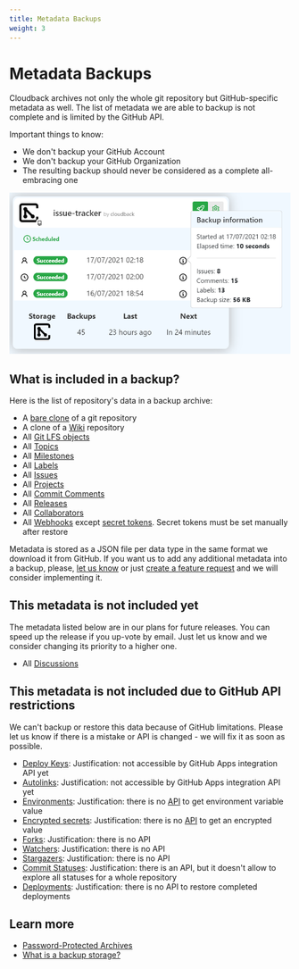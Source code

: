 ```yaml
---
title: Metadata Backups
weight: 3
---
```


# Metadata Backups

Cloudback archives not only the whole git repository but GitHub-specific metadata as well. The list of metadata we are able to backup is not complete and is limited by the GitHub API.

Important things to know:
- We don't backup your GitHub Account 
- We don't backup your GitHub Organization
- The resulting backup should never be considered as a complete all-embracing one

<img src="/static/features/issue-tracker-metadata.png" alt="Metadata" width="600"/>

## What is included in a backup?

Here is the list of repository's data in a backup archive:

- A [bare clone](https://git-scm.com/docs/git-clone#Documentation/git-clone.txt---bare) of a git repository
- A clone of a [Wiki](https://docs.github.com/en/communities/documenting-your-project-with-wikis/about-wikis) repository
- All [Git LFS objects](https://docs.github.com/en/github/managing-large-files/versioning-large-files/about-git-large-file-storage)
- All [Topics](https://docs.github.com/en/github/administering-a-repository/managing-repository-settings/classifying-your-repository-with-topics)
- All [Milestones](https://docs.github.com/en/issues/using-labels-and-milestones-to-track-work/about-milestones)
- All [Labels](https://docs.github.com/en/issues/using-labels-and-milestones-to-track-work/managing-labels)
- All [Issues](https://docs.github.com/en/issues/tracking-your-work-with-issues/about-issues)
- All [Projects](https://docs.github.com/en/issues/trying-out-the-new-projects-experience/about-projects)
- All [Commit Comments](https://github.blog/2008-04-10-commit-comments/)
- All [Releases](https://docs.github.com/en/github/administering-a-repository/releasing-projects-on-github/about-releases)
- All [Collaborators](https://docs.github.com/en/rest/reference/repos#collaborators)
- All [Webhooks](https://docs.github.com/en/rest/reference/repos#webhooks) except [secret tokens](https://docs.github.com/en/developers/webhooks-and-events/webhooks/securing-your-webhooks#setting-your-secret-token). Secret tokens must be set manually after restore

Metadata is stored as a JSON file per data type in the same format we download it from GitHub. If you want us to add any additional metadata into a backup, please, [let us know](/contact-us) or just [create a feature request](https://github.com/cloudback/issue-tracker/issues/new?template=feature_request.md) and we will consider implementing it.

## This metadata is not included yet 

The metadata listed below are in our plans for future releases. You can speed up the release if you up-vote by email. Just let us know and we consider changing its priority to a higher one.

- All [Discussions](https://docs.github.com/en/graphql/guides/using-the-graphql-api-for-discussions)

## This metadata is not included due to GitHub API restrictions

We can't backup or restore this data because of GitHub limitations. Please let us know if there is a mistake or API is changed - we will fix it as soon as possible.

- [Deploy Keys](https://docs.github.com/en/rest/reference/repos#deploy-keys): Justification: not accessible by GitHub Apps integration API yet
- [Autolinks](https://docs.github.com/en/rest/reference/repos#autolinks): Justification: not accessible by GitHub Apps integration API yet
- [Environments](https://docs.github.com/en/rest/reference/repos#environments): Justification: there is no [API](https://docs.github.com/en/rest/reference/actions#get-an-environment-secret) to get environment variable value 
- [Encrypted secrets](https://docs.github.com/en/actions/reference/encrypted-secrets): Justification: there is no [API](https://docs.github.com/en/rest/reference/actions#get-a-repository-secret) to get an encrypted value
- [Forks](https://docs.github.com/en/github/collaborating-with-pull-requests/working-with-forks/about-forks): Justification: there is no API
- [Watchers](https://docs.github.com/en/github/managing-subscriptions-and-notifications-on-github/setting-up-notifications/about-notifications): Justification: there is no API
- [Stargazers](https://docs.github.com/en/rest/reference/activity#starring): Justification: there is no API
- [Commit Statuses](https://docs.github.com/en/rest/reference/repos#statuses): Justification: there is an API, but it doesn't allow to explore all statuses for a whole repository
- [Deployments](https://docs.github.com/en/rest/reference/repos#deployments): Justification: there is no API to restore completed deployments

## Learn more

- [Password-Protected Archives](/features/archive)
- [What is a backup storage?](/features/various-backup-storages)